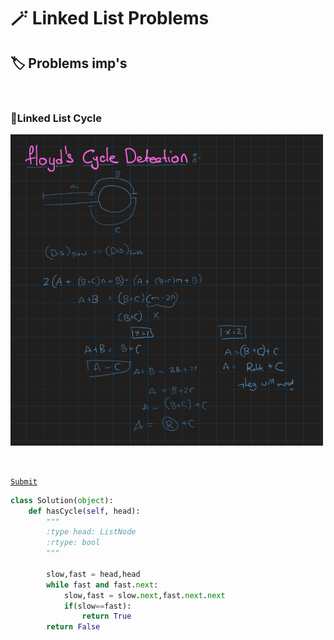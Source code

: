 # 🪄 Linked List Problems

## 🏷️ Problems imp's

<br>

### 🧣Linked List Cycle

<img src="source\floyds cycle deteection.png" alt="img for search insert position" width="500" ><br>

<br>

[`Submit`](https://leetcode.com/problems/linked-list-cycle/)

```python
class Solution(object):
    def hasCycle(self, head):
        """
        :type head: ListNode
        :rtype: bool
        """
        
        slow,fast = head,head
        while fast and fast.next:
            slow,fast = slow.next,fast.next.next
            if(slow==fast):
                return True
        return False
```